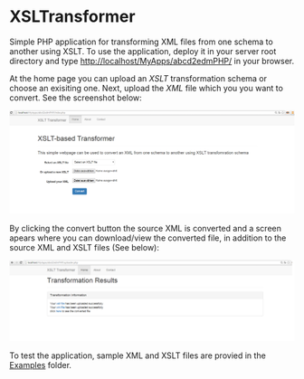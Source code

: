 # XSLTransformer
Simple PHP application for transforming XML files from one schema to another using XSLT.
To use the application, deploy it in your server root directory and type [http://localhost/MyApps/abcd2edmPHP/](http://localhost/MyApps/abcd2edmPHP/) in your browser. 

At the home page you can upload an *XSLT* transformation schema or choose an exisiting one. Next, upload the *XML* file which you you want to convert. See the screenshot below:

![Screenshot of the homepage](screenshots/home.png)

By clicking the convert button the source XML is converted and a screen apears where you can download/view the converted file, in addition to the source XML and XSLT files (See below):


![Conversion results](screenshots/results.png)

To test the application, sample XML and XSLT files are provied in the [Examples](examples/) folder.
